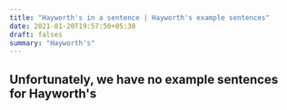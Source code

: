 ```yaml
---
title: "Hayworth's in a sentence | Hayworth's example sentences"
date: 2021-01-20T19:57:50+05:30
draft: falses
summary: "Hayworth's"
---
```

## Unfortunately, we have no example sentences for Hayworth's                 
